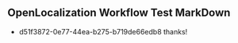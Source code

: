 ## OpenLocalization Workflow Test MarkDown
* d51f3872-0e77-44ea-b275-b719de66edb8 thanks!

<!--HONumber=Sep16_HO1-->


